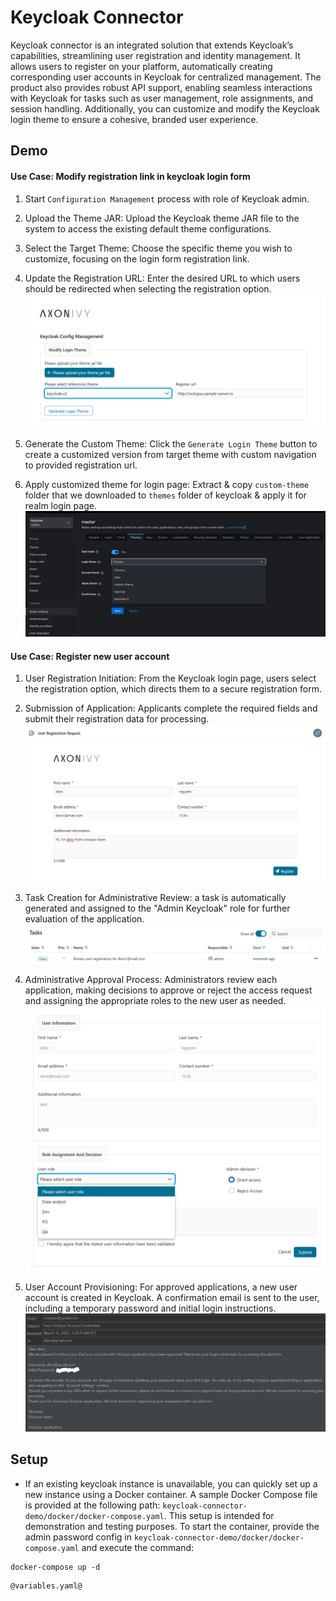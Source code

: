 # Keycloak Connector
Keycloak connector is an integrated solution that extends Keycloak’s capabilities, streamlining user registration and identity management. It allows users to register on your platform, automatically creating corresponding user accounts in Keycloak for centralized management. The product also provides robust API support, enabling seamless interactions with Keycloak for tasks such as user management, role assignments, and session handling. Additionally, you can customize and modify the Keycloak login theme to ensure a cohesive, branded user experience.

## Demo

#### Use Case: Modify registration link in keycloak login form
1. Start `Configuration Management` process with role of Keycloak admin.

2. Upload the Theme JAR: Upload the Keycloak theme JAR file to the system to access the existing default theme configurations.

3. Select the Target Theme: Choose the specific theme you wish to customize, focusing on the login form registration link.

4. Update the Registration URL: Enter the desired URL to which users should be redirected when selecting the registration option.
![config page view](images/config-management.png)

5. Generate the Custom Theme: Click the `Generate Login Theme` button to create a customized version from target theme with custom navigation to provided registration url.

6. Apply customized theme for login page: Extract & copy `custom-theme` folder that we downloaded to `themes` folder of keycloak & apply it for realm login page.
![theme selection](images/theme-selection.png)

#### Use Case: Register new user account
1. User Registration Initiation: From the Keycloak login page, users select the registration option, which directs them to a secure registration form.

2. Submission of Application: Applicants complete the required fields and submit their registration data for processing.
![registration form view](images/registration-form.png)

3. Task Creation for Administrative Review: a task is automatically generated and assigned to the "Admin Keycloak" role for further evaluation of the application.
![review task](images/review-task.png)

4. Administrative Approval Process: Administrators review each application, making decisions to approve or reject the access request and assigning the appropriate roles to the new user as needed.
![role assignment](images/role-assignment.png)


5. User Account Provisioning: For approved applications, a new user account is created in Keycloak. A confirmation email is sent to the user, including a temporary password and initial login instructions.
![confirmation mail](images/confirmation-mail.png)

## Setup

- If an existing keycloak instance is unavailable, you can quickly set up a new instance using a Docker container. A sample Docker Compose file is provided at the following path: `keycloak-connector-demo/docker/docker-compose.yaml`. This setup is intended for demonstration and testing purposes. To start the container, provide the admin password config in `keycloak-connector-demo/docker/docker-compose.yaml` and execute the command:

```
docker-compose up -d
```

```
@variables.yaml@
```
